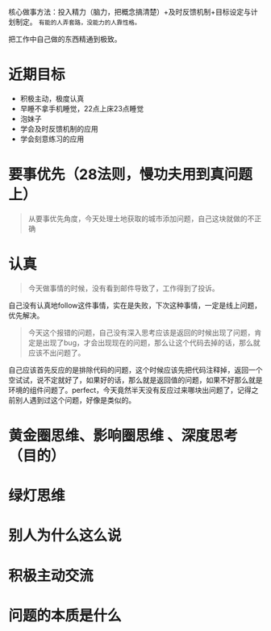 核心做事方法：投入精力（脑力，把概念搞清楚）+及时反馈机制+目标设定与计划制定。
`有能的人弄套路，没能力的人靠性格。`

把工作中自己做的东西精通到极致。

# 近期目标
- 积极主动，极度认真
- 早睡不拿手机睡觉，22点上床23点睡觉
- 泡妹子
- 学会及时反馈机制的应用
- 学会刻意练习的应用


# 要事优先（28法则，慢功夫用到真问题上）
> 从要事优先角度，今天处理土地获取的城市添加问题，自己这块就做的不正确

# 认真
> 今天做事情的时候，没有看到邮件导致了，工作得到了投诉。

自己没有认真地follow这件事情，实在是失败，下次这种事情，一定是线上问题，优先解决。

> 今天这个报错的问题，自己没有深入思考应该是返回的时候出现了问题，肯定是出现了bug，才会出现现在的问题，那么让这个代码去掉的话，那么就应该不出问题了。

自己应该首先反应的是排除代码的问题，这个时候应该先把代码注释掉，返回一个空试试，说不定就好了，如果好的话，那么就是返回值的问题，如果不好那么就是环境的组件问题了。perfect，今天竟然半天没有反应过来哪块出问题了，记得之前别人遇到过这个问题，好像是类似的。


# 黄金圈思维、影响圈思维 、深度思考（目的）
# 绿灯思维
# 别人为什么这么说
# 积极主动交流
# 问题的本质是什么
